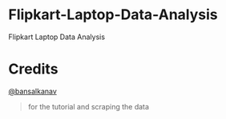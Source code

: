 # Flipkart-Laptop-Data-Analysis

Flipkart Laptop Data Analysis

# Credits

[@bansalkanav](https://github.com/bansalkanav/Machine_Learning_and_Deep_Learning/tree/master/Module%206%20-%20Case%20Studies/8.%20Regex%20and%20Webscrapping/Web%20Scrapping)

> for the tutorial and scraping the data
